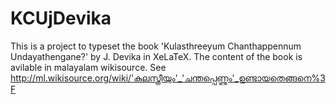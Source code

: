 KCUjDevika
==========

This is a project to typeset the book 'Kulasthreeyum Chanthappennum Undayathengane?' by J. Devika in XeLaTeX. The content of the book is avilable in malayalam wikisource. See http://ml.wikisource.org/wiki/'കുലസ്ത്രീയും'_'ചന്തപ്പെണ്ണും'_ഉണ്ടായതെങ്ങനെ%3F

